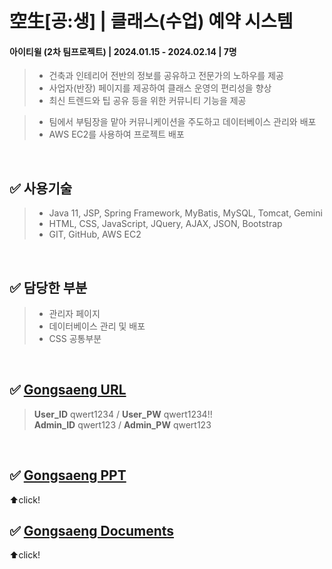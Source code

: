# 空生[공:생] |  클래스(수업) 예약 시스템
#### 아이티윌 (2차 팀프로젝트) | 2024.01.15 - 2024.02.14 | 7명
> - 건축과 인테리어 전반의 정보를 공유하고 전문가의 노하우를 제공
> - 사업자(반장) 페이지를 제공하여 클래스 운영의 편리성을 향상
> - 최신 트렌드와 팁 공유 등을 위한 커뮤니티 기능을 제공

> - 팀에서 부팀장을 맡아 커뮤니케이션을 주도하고 데이터베이스 관리와 배포
> - AWS EC2를 사용하여 프로젝트 배포

 <br>
 
✅ 사용기술
-------------
> - Java 11, JSP, Spring Framework, MyBatis, MySQL, Tomcat, Gemini
> - HTML, CSS, JavaScript, JQuery, AJAX, JSON, Bootstrap
> - GIT, GitHub, AWS EC2

 <br>

✅ 담당한 부분
-------------
> - 관리자 페이지
> - 데이터베이스 관리 및 배포
> - CSS 공통부분

 <br>

✅ [Gongsaeng URL](http://54.180.124.142:8080/gongsaeng/)
-------------
> **User_ID** qwert1234 /  **User_PW** qwert1234!!   
> **Admin_ID** qwert123 / **Admin_PW** qwert123

<br>

✅ [Gongsaeng PPT](https://drive.google.com/file/d/16O_RyYi6BG2RzMGQa9ilZMhM6g6GlEyM/view?usp=sharing)
-------------
⬆️click!
<br>

✅ [Gongsaeng Documents](https://drive.google.com/drive/folders/1inOu9ZAWT4sXSli3G97p8JeQo2HMgLCo?usp=sharing)
-------------
⬆️click!
